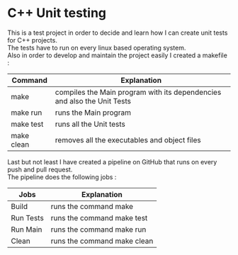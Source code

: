 # C++ Unit testing  

This is a test project in order to decide and learn how I can create unit tests for C++ projects.  
The tests have to run on every linux based operating system.  
Also in order to develop and maintain the project easily I created a makefile : 

| Command       | Explanation                                                             |  
| ------------- | ----------------------------------------------------------------------  |  
| make          | compiles the Main program with its dependencies and also the Unit Tests |  
| make run      | runs the Main program                                                   |  
| make test     | runs all the Unit tests                                                 |  
| make clean    | removes all the executables and object files                            |  

Last but not least I have created a pipeline on GitHub that runs on every push and pull request.  
The pipeline does the following jobs :  

| Jobs          | Explanation                 |  
| ------------- | ----------------------------|  
| Build         | runs the command make       |  
| Run Tests     | runs the command make test  |  
| Run Main      | runs the command make run   |  
| Clean         | runs the command make clean |
